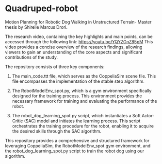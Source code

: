 # Quadruped-robot
Motion Planning for Robotic Dog Walking in Unstructured Terrain- Master thesis by Shirelle Marcus Drori.

The research video, containing the key highlights and main points, can be accessed through the following link: https://youtu.be/YQYZGnZ85pM
This video provides a concise overview of the research findings, allowing viewers to gain an understanding of the core aspects and significant contributions of the study.

The repository consists of three key components:

1. The main_code.ttt file, which serves as the CoppeliaSim scene file. This file encompasses the implementation of the stable step algorithm.

2. The RobotModelEnv_spot.py, which is a gym environment specifically designed for the training process. This environment provides the necessary framework for training and evaluating the performance of the robot.

3. The robot_dog_learning_spot.py script, which instantiates a Soft Actor-Critic (SAC) model and initiates the learning process. This script orchestrates the training procedure for the robot, enabling it to acquire the desired skills through the SAC algorithm.

This repository provides a comprehensive and structured framework for leveraging CoppeliaSim, the RobotModelEnv_spot gym environment, and the robot_dog_learning_spot.py script to train the robot dog using our algorithm.
